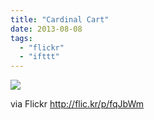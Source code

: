 ```yaml
---
title: "Cardinal Cart"
date: 2013-08-08
tags: 
  - "flickr"
  - "ifttt"
---
```


![](http://farm6.staticflickr.com/5479/9468822152_61bb090811_b.jpg)  

  
  
via Flickr http://flic.kr/p/fqJbWm
